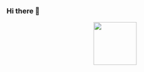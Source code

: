 ### Hi there 👋
<div id="header" align="center">
 <img src="[https://freerangestock.com/photos/113463/coding-and-programming--computer-science-and-it.html](https://drive.google.com/file/d/1iamqHBXDHh-MDPGvvQFaKKhE4pkTJRjC/view?usp=share_link)" width="100" />
</div>

<!--
**PeusodaTI/PeusodaTI** is a ✨ _special_ ✨ repository because its `README.md` (this file) appears on your GitHub profile.

Here are some ideas to get you started:

- 🔭 I’m currently working on ...
- 🌱 I’m currently learning ...
- 👯 I’m looking to collaborate on ...
- 🤔 I’m looking for help with ...
- 💬 Ask me about ...
- 📫 How to reach me: ...
- 😄 Pronouns: ...
- ⚡ Fun fact: ...
-->
